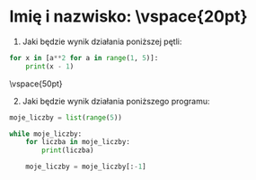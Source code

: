 # Imię i nazwisko:  \vspace{20pt}

1. Jaki będzie wynik działania poniższej pętli:

```py
for x in [a**2 for a in range(1, 5)]:
    print(x - 1)
```

\vspace{50pt}

2. Jaki będzie wynik działania poniższego programu:

```py
moje_liczby = list(range(5))

while moje_liczby:
    for liczba in moje_liczby:
        print(liczba)

    moje_liczby = moje_liczby[:-1]
```
